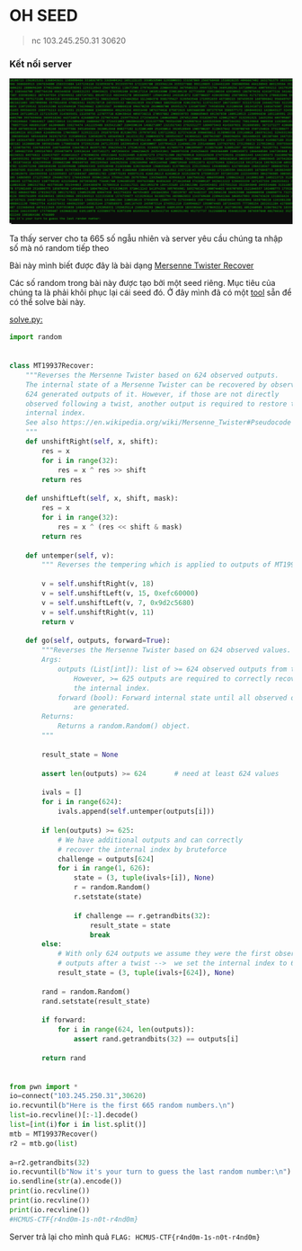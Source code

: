 # OH SEED
> nc 103.245.250.31 30620
### Kết nối server
![](https://github.com/longkd719/Writeups/blob/main/2022/HCMUS-CTF/3.%20OH%20SEED/image.png)

Ta thấy server cho ta 665 số ngẫu nhiên và server yêu cầu chúng ta nhập số mà nó random tiếp theo

Bài này mình biết được đây là bài dạng [Mersenne Twister Recover](https://en.wikipedia.org/wiki/Mersenne_Twister)

Các số random trong bài này được tạo bởi một seed riêng. Mục tiêu của chúng ta là phải khôi phục lại cái seed đó. Ở đây mình đã có một [tool](https://github.com/eboda/mersenne-twister-recover) sẵn để có thể solve bài này.

[solve.py:](https://github.com/longkd719/Writeups/blob/main/2022/HCMUS-CTF/3.%20OH%20SEED/solve.py)

```py
import random


class MT19937Recover:
    """Reverses the Mersenne Twister based on 624 observed outputs.
    The internal state of a Mersenne Twister can be recovered by observing
    624 generated outputs of it. However, if those are not directly
    observed following a twist, another output is required to restore the
    internal index.
    See also https://en.wikipedia.org/wiki/Mersenne_Twister#Pseudocode .
    """
    def unshiftRight(self, x, shift):
        res = x
        for i in range(32):
            res = x ^ res >> shift
        return res

    def unshiftLeft(self, x, shift, mask):
        res = x
        for i in range(32):
            res = x ^ (res << shift & mask)
        return res

    def untemper(self, v):
        """ Reverses the tempering which is applied to outputs of MT19937 """

        v = self.unshiftRight(v, 18)
        v = self.unshiftLeft(v, 15, 0xefc60000)
        v = self.unshiftLeft(v, 7, 0x9d2c5680)
        v = self.unshiftRight(v, 11)
        return v

    def go(self, outputs, forward=True):
        """Reverses the Mersenne Twister based on 624 observed values.
        Args:
            outputs (List[int]): list of >= 624 observed outputs from the PRNG.
                However, >= 625 outputs are required to correctly recover
                the internal index.
            forward (bool): Forward internal state until all observed outputs
                are generated.
        Returns:
            Returns a random.Random() object.
        """

        result_state = None

        assert len(outputs) >= 624       # need at least 624 values

        ivals = []
        for i in range(624):
            ivals.append(self.untemper(outputs[i]))

        if len(outputs) >= 625:
            # We have additional outputs and can correctly
            # recover the internal index by bruteforce
            challenge = outputs[624]
            for i in range(1, 626):
                state = (3, tuple(ivals+[i]), None)
                r = random.Random()
                r.setstate(state)

                if challenge == r.getrandbits(32):
                    result_state = state
                    break
        else:
            # With only 624 outputs we assume they were the first observed 624
            # outputs after a twist -->  we set the internal index to 624.
            result_state = (3, tuple(ivals+[624]), None)

        rand = random.Random()
        rand.setstate(result_state)

        if forward:
            for i in range(624, len(outputs)):
                assert rand.getrandbits(32) == outputs[i]

        return rand


from pwn import *
io=connect("103.245.250.31",30620)
io.recvuntil(b"Here is the first 665 random numbers.\n")
list=io.recvline()[:-1].decode()
list=[int(i)for i in list.split()]
mtb = MT19937Recover()
r2 = mtb.go(list)

a=r2.getrandbits(32)
io.recvuntil(b"Now it's your turn to guess the last random number:\n")
io.sendline(str(a).encode())
print(io.recvline())
print(io.recvline())
print(io.recvline())
#HCMUS-CTF{r4nd0m-1s-n0t-r4nd0m}
```

Server trả lại cho mình quả `FLAG: HCMUS-CTF{r4nd0m-1s-n0t-r4nd0m}`


